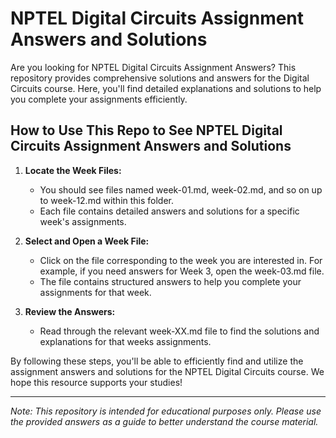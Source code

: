 # NPTEL Digital Circuits Assignment Answers and Solutions

Are you looking for NPTEL Digital Circuits Assignment Answers? This repository provides comprehensive solutions and answers for the Digital Circuits course. Here, you'll find detailed explanations and solutions to help you complete your assignments efficiently.

## How to Use This Repo to See NPTEL Digital Circuits Assignment Answers and Solutions

1. **Locate the Week Files:**
   - You should see files named week-01.md, week-02.md, and so on up to week-12.md within this folder.
   - Each file contains detailed answers and solutions for a specific week's assignments.

2. **Select and Open a Week File:**
   - Click on the file corresponding to the week you are interested in. For example, if you need answers for Week 3, open the week-03.md file.
   - The file contains structured answers to help you complete your assignments for that week.

3. **Review the Answers:**
   - Read through the relevant week-XX.md file to find the solutions and explanations for that weeks assignments.

By following these steps, you'll be able to efficiently find and utilize the assignment answers and solutions for the NPTEL Digital Circuits course. We hope this resource supports your studies!

---
*Note: This repository is intended for educational purposes only. Please use the provided answers as a guide to better understand the course material.*